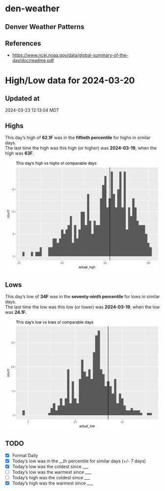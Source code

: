 

# den-weather

## Denver Weather Patterns

## References

- <https://www.ncei.noaa.gov/data/global-summary-of-the-day/doc/readme.pdf>

# High/Low data for 2024-03-20

## Updated at

2024-03-23 12:13:04 MDT

## Highs

This day’s high of **62.1F** was in the **fiftieth percentile** for
highs in similar days.  
The last time the high was this high (or higher) was **2024-03-19**,
when the high was **63F**.

![](readme_files/figure-commonmark/unnamed-chunk-4-1.png)

## Lows

This day’s low of **34F** was in the **seventy-ninth percentile** for
lows in similar days.  
The last time the low was this low (or lower) was **2024-03-19**, when
the low was **24.1F**.

![](readme_files/figure-commonmark/unnamed-chunk-6-1.png)

## TODO

- [x] Format Daily
- [x] Today’s low was in the \_\_th percentile for similar days (+/- 7
  days)
- [x] Today’s low was the coldest since \_\_\_
- [ ] Today’s low was the warmest since \_\_\_
- [ ] Today’s high was the coldest since \_\_\_
- [x] Today’s high was the warmest since \_\_\_
